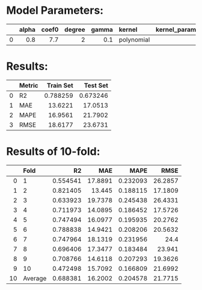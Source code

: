 # Model Parameters: 
|    |   alpha |   coef0 |   degree |   gamma | kernel     | kernel_params   |
|---:|--------:|--------:|---------:|--------:|:-----------|:----------------|
|  0 |     0.8 |     7.7 |        2 |     0.1 | polynomial |                 |

# Results: 
|    | Metric   |   Train Set |   Test Set |
|---:|:---------|------------:|-----------:|
|  0 | R2       |    0.788259 |   0.673246 |
|  1 | MAE      |   13.6221   |  17.0513   |
|  2 | MAPE     |   16.9561   |  21.7902   |
|  3 | RMSE     |   18.6177   |  23.6731   |

# Results of 10-fold: 
|    | Fold    |       R2 |     MAE |     MAPE |    RMSE |
|---:|:--------|---------:|--------:|---------:|--------:|
|  0 | 1       | 0.554541 | 17.8891 | 0.232093 | 26.2857 |
|  1 | 2       | 0.821405 | 13.445  | 0.188115 | 17.1809 |
|  2 | 3       | 0.633923 | 19.7378 | 0.245438 | 26.4331 |
|  3 | 4       | 0.711973 | 14.0895 | 0.186452 | 17.5726 |
|  4 | 5       | 0.747494 | 16.0977 | 0.195935 | 20.2762 |
|  5 | 6       | 0.788838 | 14.9421 | 0.208206 | 20.5632 |
|  6 | 7       | 0.747964 | 18.1319 | 0.231956 | 24.4    |
|  7 | 8       | 0.696406 | 17.3477 | 0.183484 | 23.941  |
|  8 | 9       | 0.708766 | 14.6118 | 0.207293 | 19.3626 |
|  9 | 10      | 0.472498 | 15.7092 | 0.166809 | 21.6992 |
| 10 | Average | 0.688381 | 16.2002 | 0.204578 | 21.7715 |